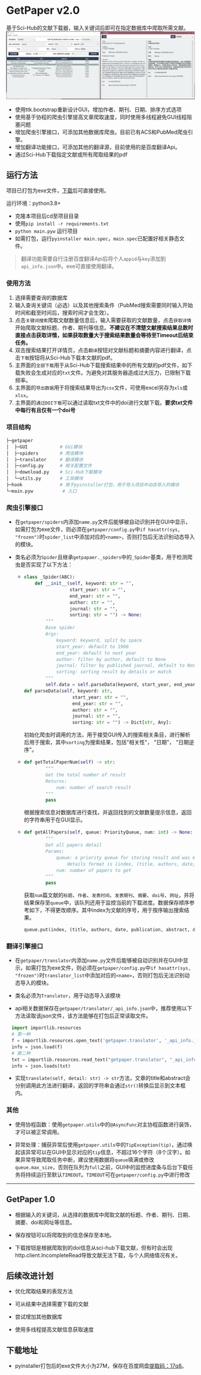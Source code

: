# GetPaper v2.0

基于Sci-Hub的文献下载器，输入关键词后即可在指定数据库中爬取所需文献。
![GUI](GUI.jpg)

* 使用ttk.bootstrap重新设计GUI，增加作者、期刊、日期、排序方式选项
* 使用基于协程的爬虫引擎提高文章爬取速度，同时使用多线程避免GUI线程阻塞问题
* 增加爬虫引擎接口，可添加其他数据库爬虫。目前已有ACS和PubMed爬虫引擎。
* 增加翻译功能接口，可添加其他的翻译源，目前使用的是百度翻译Api。
* 通过Sci-Hub下载指定文献或所有爬取结果的pdf

## 运行方法

项目已打包为exe文件，[下载](https://github.com/Dragon-GCS/GetPaper/releases/download/v2.0/GetPaper.exe)后可直接使用。

运行环境：python3.8+

* 克隆本项目后cd至项目目录
* 使用`pip install -r requirements.txt`
* `python main.pyw` 运行项目
* 如需打包，运行`pyinstaller main.spec`，`main.spec`已配置好相关静态文件。

> 翻译功能需要自行注册百度翻译Api后将个人`appid`与`key`添加到`api_info.json`中。exe可直接使用翻译。

### 使用方法

1. 选择需要查询的数据库
2. 输入查询关键词（必选）以及其他搜索条件（PubMed搜索需要同时输入开始时间和截至时间后，搜索时间才会生效）。
3. 点击`关键词搜索`爬取文献数量信息后，输入需要获取的文献数量，点击`获取详情`开始爬取文献标题、作者、期刊等信息。**不建议在不清楚文献搜索结果总数时直接点击获取详情，如果获取数量大于搜索结果数量会等待至Timeout后结束任务。**
4. 双击搜索结果打开详情页，点击`翻译`按钮对文献标题和摘要内容进行翻译，点击`下载`按钮将从Sci-Hub下载本文献的pdf。
5. 主界面的`全部下载`用于从Sci-Hub下载搜索结果中的所有文献的pdf文件，如下载失败会生成对应的`txt`文件。为避免对其服务器造成过大压力，已限制下载频率。
6. 主界面的`导出数据`用于将搜索结果导出为`csv`文件，可使用excel另存为`xls`或`xlsx`。
7. 主界面的`通过DOI下载`可以通过读取txt文件中的doi进行文献下载。**要求txt文件中每行有且仅有一个doi号**

### 项目结构

```bash
├─getpaper
│  ├─GUI            # GUi模块
│  ├─spiders        # 爬虫模块
│  ├─translator     # 翻译模块
│  ├─config.py      # 相关配置文件
│  ├─download.py    # Sci-Hub下载模块
│  └─utils.py       # 工具模块
├─hook              # 用于pyinstaller打包，用于导入项目中动态导入的模块
└─main.pyw           # 入口
```

### 爬虫引擎接口

* 在`getpaper/spiders`内添加`name.py`文件后能够被自动识别并在GUI中显示，如需打包为exe文件，则必须在`getpaper/config.py`中`if hasattr(sys, "frozen")`时`spider_list`中添加对应的`<name>`，否则打包后无法识别动态导入的模块。

* 类名必须为`Spider`且继承`getpapaer._spiders`中的`_Spider`基类，用于检测爬虫是否实现了以下方法：

  * ```python
    class _Spider(ABC):
        def __init__(self, keyword: str = "",
                     start_year: str = "",
                     end_year: str = "",
                     author: str = "",
                     journal: str = "",
                     sorting: str = "") -> None:
            """
            Base spider
            Args:
                keyword: keyword, split by space
                start_year: default to 1900
                end_year: default to next year
                author: filter by author, default to None
                journal: filter by published journal, default to None
                sorting: sorting result by details or match
            """
            self.data = self.parseData(keyword, start_year, end_year, author, journal, sorting)  
    def parseData(self, keyword: str,
                      start_year: str = "",
                      end_year: str = "",
                      author: str = "",
                      journal: str = "",
                      sorting: str = "") -> Dict[str, Any]:
    ```

    初始化爬虫时调用的方法，用于接受GUI传入的搜索相关条目，进行解析后用于搜索，其中`sorting`为搜索结果，包括"相关性"， "日期"， "日期逆序"。

  * ```python
    def getTotalPaperNum(self) -> str:
            """
            Get the total number of result
            Returns:
                num: number of search result
            """
            pass
    ```

    根据搜索信息对数据库进行查找，并返回找到的文献数量提示信息，返回的字符串用于在GUI显示。

  * ```python
    def getAllPapers(self, queue: PriorityQueue, num: int) -> None:
            """
            Get all papers detail
            Params:
                queue: a priority queue for storing result and was monitored by GUI thred then feedbacking progess,
                    details format is [index, (title, authors, date, publication, abstract, doi, web)]
                num: number of papers to get
            """
            pass
    ```

    获取`num`篇文献的`标题`、`作者`、`发表时间`、`发表期刊`、`摘要`、`doi号`、`网址`，并将结果保存至`queue`中，该队列还用于监控当前的下载进度。数据保存顺序参考如下，不得更改顺序。其中index为文献的序号，用于按序输出搜索结果。

    ```python
    queue.put(index, (title, authors, date, publication, abstract, doi, web))
    ```

### 翻译引擎接口

* 在`getpaper/translator`内添加`name.py`文件后能够被自动识别并在GUI中显示，如需打包为exe文件，则必须在`getpaper/config.py`中`if hasattr(sys, "frozen")`时`translator_list`中添加对应的`<name>`，否则打包后无法识别动态导入的模块。

* 类名必须为`Translator`，用于动态导入该模块

* api相关数据保存在`getpaper/translator/_api_info.json`中，推荐使用以下方法读取该json文件，该方法能够在打包后正常读取文件。

```python
  import importlib.resources
  # 第一种
  f = importlib.resources.open_text('getpaper.translator', '_api_info.json')
  info = json.load(f)
  # 第二种
  txt = importlib.resources.read_text("getpaper.translator", "_api_info.json")
  info = json.loads(txt)
```

* 实现`translate(self, detail: str) -> str`方法，文章的title和abstract会分别调用此方法进行翻译，返回的字符串会通过`str()`转换后显示到文本框内。

### 其他

* 使用协程函数：使用`getpaper.utils`中的`@AsyncFunc`对主协程函数进行装饰，才可以被正常调用。

* 异常处理：捕获异常后使用`getpaper.utils`中的`TipException(tip)`，通过唤起该异常可以在GUI中显示对应的`tip`信息，不超过16个字符（8个汉字）。如果异常导致爬取任务中断，建议使用数据将`queue`填满或修改`queue.max_size`，否则在队列为`full`之前，GUI中的监控进度条与后台下载任务将持续运行至默认`TIMEOUT`。`TIMEOUT`可在`getpaper/config.py`中进行修改

---

## GetPaper 1.0

* 根据输入的关键词，从选择的数据库中爬取文献的标题、作者、期刊、日期、摘要、doi和网址等信息。

* 保存按钮可以将爬取到的信息保存至本地。

* 下载按钮是根据爬取到的doi信息从sci-hub下载文献，但有时会出现http.client.IncompleteRead导致文献无法下载，与个人网络情况有关。

## 后续改进计划

* 优化爬取结果的表现方法

* 可从结果中选择需要下载的文献

* 尝试增加其他数据库

* 使用多线程提高文献信息获取速度

## 下载地址

* pyinstaller打包后的exe文件大小为27M，保存在百度网盘[提取码：17q8](https://pan.baidu.com/s/1mBA169eR_jWICnVyRMOw7w)。
